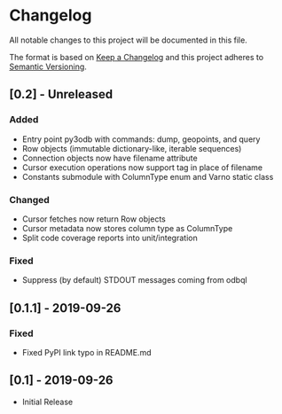 # Changelog
All notable changes to this project will be documented in this file.

The format is based on [Keep a Changelog](http://keepachangelog.com/)
and this project adheres to [Semantic Versioning](http://semver.org/).


## [0.2] - Unreleased
### Added
* Entry point py3odb with commands: dump, geopoints, and query
* Row objects (immutable dictionary-like, iterable sequences)
* Connection objects now have filename attribute
* Cursor execution operations now support <odb> tag in place of filename
* Constants submodule with ColumnType enum and Varno static class

### Changed
* Cursor fetches now return Row objects
* Cursor metadata now stores column type as ColumnType 
* Split code coverage reports into unit/integration

### Fixed
* Suppress (by default) STDOUT messages coming from odbql

## [0.1.1] - 2019-09-26

### Fixed
* Fixed PyPI link typo in README.md


## [0.1] - 2019-09-26
* Initial Release
